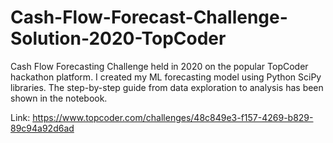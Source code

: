 # Cash-Flow-Forecast-Challenge-Solution-2020-TopCoder
Cash Flow Forecasting Challenge held in 2020 on the popular TopCoder hackathon platform. I created my ML forecasting model using Python SciPy libraries. The step-by-step guide from data exploration to analysis has been shown in the notebook.

Link:
https://www.topcoder.com/challenges/48c849e3-f157-4269-b829-89c94a92d6ad

